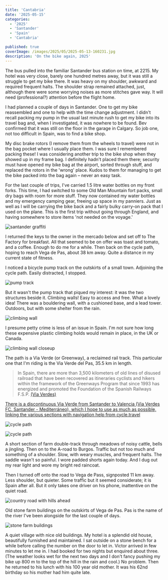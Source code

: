 ```yaml
---
title: 'Cantabria'
date: '2025-05-15'
categories:
  - '2025'
  - 'Santander'
  - 'Spain'
  - 'Cantabria'

published: true
coverImage: /images/2025/05/2025-05-13-160231.jpg
description: 'On the bike again, 2025'
---
```


<script>
  import Img from '$lib/components/Img.svelte'
  import DayCardHGroup from '$lib/components/DayCardHGroup.svelte'
</script>

<section class="card">
  
  <DayCardHGroup
    where="Santander"
    when="2025-05-05"
  />

  <p>The bus pulled into the familiar Santander bus station on time, at 2215. My hotel was very close, barely one hundred metres away, but it was still a struggle to get my bike there. It was heavy on my shoulder, awkward and required frequent halts. The shoulder strap remained attached, just, although there were some worrying noises as more stitches gave way. It will need (professional?) attention before the flight home.</p>
  <p>I had planned a couple of days in Santander. One to get my bike reassembled and one to help with the time change adjustment. I didn't recall packing my pump in the usual last minute rush to get my bike into its travel bag and, when I investigated, it was nowhere to be found. Bev confirmed that it was still on the floor in the garage in Calgary. So job one, not too difficult in Spain, was to find a bike shop.</p>
  <p>My disc brake rotors (I remove them from the wheels to travel) were not in the bag pocket where I usually place them. I was sure I remembered packing these! I was considering another trip to the bike shop when they showed up in my frame bag. I definitely hadn't placed them there; security must have opened my bike bag at the airport, sorted through stuff, and replaced the rotors in the 'wrong' place. Kudos to them for managing to get the bike packed into the bag again &ndash; never an easy task.</p>
  <p>For the last couple of trips, I've carried 1.5 litre water bottles on my front forks. This time, I had switched to some Old Man Mountain fort packs, small dry bags with room for more stuff. They now contained my water bottles and my emergency camping gear, freeing up space in my panniers. Just as well as I will be carrying the bike back and a fairly bulky carry-on pack that I used on the plane. This is the first trip without going through England, and having somewhere to store items 'not needed on the voyage.'</p>

  </section>

<section class="card">
  
  <DayCardHGroup
    where="Santander &ndash; La Pedilla"
    when="2025-05-08"
    distance="26.2 km, 206 m, 26.2 km to date"
  />

<Img 
    src="/images/2025/05/2025-05-08-142731.jpg"
    alt="santander graffiti"
  />

</section>
<section class="card">
  
  <DayCardHGroup
    where="La Pedilla &ndash; Alcedo"
    when="2025-05-12"
    distance="24.2 km, 91 m, 50.4 km to date"
  />

<p>I returned the keys to the owner in the mercado below and set off to The Factory for breakfast. All that seemed to be on offer was toast and tomato, and a coffee. Enough to do me for a while. Then back on the cycle path, hoping to reach Vega de Pas, about 38 km away. Quite a distance in my current state of fitness.</p>

<p>I noticed a bicycle pump track on the outskirts of a small town. Adjoining the cycle path. Easily distracted, I stopped.</p>

<Img 
    src="/images/2025/05/2025-05-12-113712.jpg"
    alt="pump track"
  />

<p>
But it wasn't the pump track that piqued my interest: it was the two structures beside it.
Climbing walls! Easy to access and free. What a lovely idea! There was a bouldering wall, with a cushioned base, and a lead tower. Outdoors, but with some shelter from the rain.</p>

<Img 
    src="/images/2025/05/2025-05-12-111707.jpg"
    alt="climbing wall"
  />

<p>I presume petty crime is less of an issue in Spain. I'm not sure how long these expensive plastic climbing holds would remain in place, in the UK or Canada.</p>

<Img 
    src="/images/2025/05/2025-05-12-112000.jpg"
    alt="climbing wall closeup"
  />

<p>The path is a Via Verde (or Greenway), a reclaimed rail track. This particular one that I'm riding is the Via Verde del Pas, 35.5 km in length.</p>

<blockquote>In Spain, there are more than 3,500 kilometers of old lines of disused railroad that have been recovered as itineraries cyclists and hikers within the framework of the Greenways Program that since 1993 has energized and promoted the Foundation of the Spanish Railways F.S.P. <a href="https://viasverdes.com/" alt="via verdes line">(Via Verdes)</blockquote>

<p>There is a discontinuous Via Verde from Santander to Valencia (Via Verdes FC. Santander - Mediterr&aacute;neo), which I hope to use as much as possible, linking the various sections with navigation help from <a href="https://www.cycle.travel">cycle.travel</a></p>

<Img 
    src="/images/2025/05/2025-05-12-115117.jpg"
    alt="cycle path"
  />

<Img 
    src="/images/2025/05/2025-05-12-132622.jpg"
    alt="cycle path"
  />

</section>

<section class="card">
  
  <DayCardHGroup
    where="Alceda &ndash; Vega de Pas"
    when="2025-05-13"
    distance="16.0 km, 234 m, 66.4 km to date"
  />

  <p>A short section of farm double-track through meadows of noisy cattle, bells a jingling. Then on to the A-road to Burgos. Traffic but not too much and something of a shoulder. Slow, with weary muscles, and frequent halts. The saddle wasn't so painful. I wore padded shorts again today. And I dug out my rear light and wore my bright red raincoat. </p>
  <p>Then I turned off onto the road to Vega de Pass, signposted 11 km away. Less shoulder, but quieter. Some traffic but it seemed considerate; it is Spain after all. But it only takes one driver on his phone, inattentive on the quiet road.</p>

<Img 
    src="/images/2025/05/2025-05-13-135452.jpg"
    alt="country road with hills ahead"
  />

<p>Old stone farm buildings on the outskirts of Vega de Pas. Pas is the name of the river I've been alongside for the last couple of days. </p>

<Img 
    src="/images/2025/05/2025-05-13-160231.jpg"
    alt="stone farm buildings"
  />

<p>A quiet village with nice old buildings. My hotel is a splendid old house, beautifully furnished and maintained. I sat outside on a stone bench for a while before calling the number on the door to let in. Victor arrived in few minutes to let me in. I had booked for two nights but enquired about three.  (The weather looks wet for the next two days and I don't fancy pushing my bike up 800 m to the top of the hill in the rain and cool.) No problem. Then he returned to his lunch with his 100 year old mother. It was his 62nd birthday so his mother had him quite late.</p>

</section>
